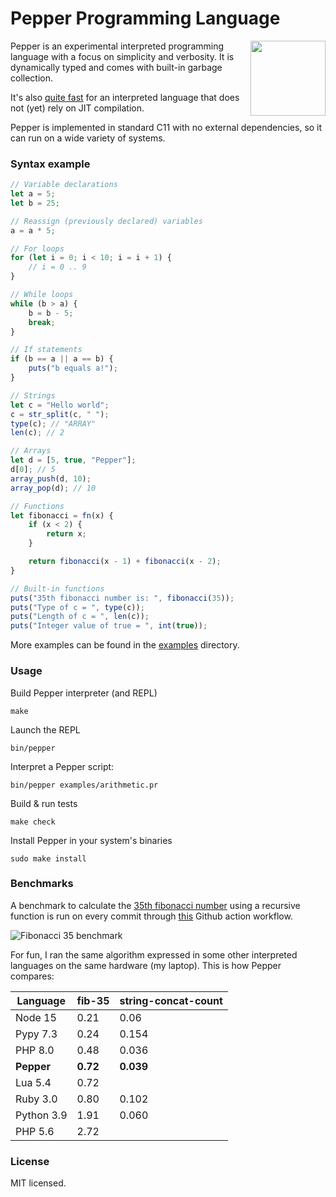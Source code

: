 # Pepper Programming Language

<img src="https://raw.githubusercontent.com/dannyvankooten/pepper-lang/master/misc/logo.png" width="120" height="120" align="right" />

Pepper is an experimental interpreted programming language with a focus on simplicity and verbosity. It is dynamically typed and comes with built-in garbage collection. 

It's also [quite fast](#Benchmarks) for an interpreted language that does not (yet) rely on JIT compilation.

Pepper is implemented in standard C11 with no external dependencies, so it can run on a wide variety of systems.

### Syntax example 

```js
// Variable declarations
let a = 5;
let b = 25;

// Reassign (previously declared) variables
a = a * 5;

// For loops
for (let i = 0; i < 10; i = i + 1) {
    // i = 0 .. 9
}

// While loops
while (b > a) {
    b = b - 5;
    break;
}

// If statements
if (b == a || a == b) {
    puts("b equals a!");
}

// Strings
let c = "Hello world";
c = str_split(c, " "); 
type(c); // "ARRAY"
len(c); // 2 

// Arrays
let d = [5, true, "Pepper"];
d[0]; // 5
array_push(d, 10);
array_pop(d); // 10

// Functions
let fibonacci = fn(x) {
    if (x < 2) {
        return x;
    }

    return fibonacci(x - 1) + fibonacci(x - 2);
}

// Built-in functions
puts("35th fibonacci number is: ", fibonacci(35));
puts("Type of c = ", type(c));
puts("Length of c = ", len(c));
puts("Integer value of true = ", int(true));

```

More examples can be found in the [examples](https://github.com/dannyvankooten/pepper-lang/tree/master/examples) directory.

### Usage

Build Pepper interpreter (and REPL)
```
make 
```

Launch the REPL
```
bin/pepper
```

Interpret a Pepper script: 
```
bin/pepper examples/arithmetic.pr
```

Build & run tests
```
make check
```

Install Pepper in your system's binaries
```
sudo make install
```

### Benchmarks

A benchmark to calculate the [35th fibonacci number](https://github.com/dannyvankooten/pepper-lang/blob/master/examples/fib35-recursive.pr) using a recursive function is run on every commit through [this](https://github.com/dannyvankooten/pepper-lang/actions/workflows/c.yml) Github action workflow.

![Fibonacci 35 benchmark](https://raw.githubusercontent.com/dannyvankooten/pepper-lang/master/misc/benchmarks/chart.jpg)

For fun, I ran the same algorithm expressed in some other interpreted languages on the same hardware (my laptop). This is how Pepper compares:

| Language   	| fib-35   	| string-concat-count 	|
|------------	|----------	|---------------------	|
| Node 15    	| 0.21     	| 0.06                	|
| Pypy 7.3   	| 0.24     	| 0.154               	|
| PHP 8.0    	| 0.48     	| 0.036               	|
| **Pepper** 	| **0.72** 	| **0.039**           	|
| Lua 5.4    	| 0.72     	|                     	|
| Ruby 3.0   	| 0.80     	| 0.102               	|
| Python 3.9 	| 1.91     	| 0.060               	|
| PHP 5.6    	| 2.72     	|                     	|


### License

MIT licensed. 